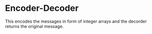 # Encoder-Decoder
This encodes the messages in form of  integer arrays and the decorder returns the original message.
